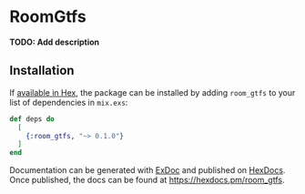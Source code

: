 # RoomGtfs

**TODO: Add description**

## Installation

If [available in Hex](https://hex.pm/docs/publish), the package can be installed
by adding `room_gtfs` to your list of dependencies in `mix.exs`:

```elixir
def deps do
  [
    {:room_gtfs, "~> 0.1.0"}
  ]
end
```

Documentation can be generated with [ExDoc](https://github.com/elixir-lang/ex_doc)
and published on [HexDocs](https://hexdocs.pm). Once published, the docs can
be found at <https://hexdocs.pm/room_gtfs>.

